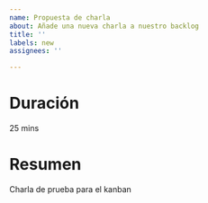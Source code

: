 ```yaml
---
name: Propuesta de charla
about: Añade una nueva charla a nuestro backlog
title: ''
labels: new
assignees: ''

---
```


# Duración

25 mins
# Resumen

Charla de prueba para el kanban
